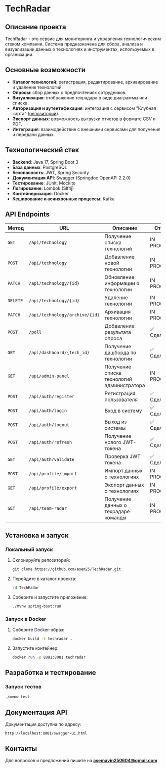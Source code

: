 # TechRadar

## Описание проекта

TechRadar - это сервис для мониторинга и управления технологическим стеком компании. Система предназначена для сбора, анализа и визуализации данных о технологиях и инструментах, используемых в организации.

## Основные возможности

- **Каталог технологий**: регистрация, редактирование, архивирование и удаление технологий.
- **Опросы**: сбор данных о предпочтениях сотрудников.
- **Визуализация**: отображение техрадара в виде диаграммы или списка.
- **Авторизация и аутентификация**: интеграция с сервисом "Клубная карта" ([репозиторий](https://github.com/asem25/ClubCard.git)).
- **Экспорт данных**: возможность выгрузки отчетов в формате CSV и PDF.
- **Интеграция**: взаимодействие с внешними сервисами для получения и передачи данных.

## Технологический стек

- **Backend**: Java 17, Spring Boot 3
- **База данных**: PostgreSQL
- **Безопасность**: JWT, Spring Security
- **Документация API**: Swagger (Springdoc OpenAPI 2.2.0)
- **Тестирование**: JUnit, Mockito
- **Логирование**: Lombok (Slf4j)
- **Контейнеризация**: Docker
- **Кеширование и асинхронные процессы**: Kafka

## API Endpoints

| Метод    | URL                            | Описание                                   | Статус      |
| -------- | ------------------------------ | ------------------------------------------ | ----------- |
| `GET`    | `/api/technology`              | Получение списка технологий                | IN PROGRESS |
| `POST`   | `/api/technology`              | Добавление новой технологии                | IN PROGRESS |
| `PATCH`  | `/api/technology/{id}`         | Обновление информации о технологии         | IN PROGRESS |
| `DELETE` | `/api/technology/{id}`         | Удаление технологии                        | IN PROGRESS |
| `PATCH`  | `/api/technology/archive/{id}` | Архивация технологии                       | IN PROGRESS |
| `POST`   | `/poll`                        | Добавление результата опроса               | ✅ Сделано   |
| `GET`    | `/api/dashboard/{tech_id}`     | Получение дашборда по технологии           | ✅ Сделано   |
| `GET`    | `/api/admin-panel`             | Получение списка технологий администратора | IN PROGRESS |
| `POST`   | `/api/auth/register`           | Регистрация пользователя                   | ✅ Сделано   |
| `POST`   | `/api/auth/login`              | Вход в систему                             | ✅ Сделано   |
| `POST`   | `/api/auth/logout`             | Выход из системы                           | ✅ Сделано   |
| `POST`   | `/api/auth/refresh`            | Получение нового JWT-токена                | ✅ Сделано   |
| `GET`    | `/api/auth/validate`           | Проверка JWT токена                        | ✅ Сделано   |
| `POST`   | `/api/profile/import`          | Импорт данных о технологиях                | IN PROGRESS |
| `GET`    | `/api/profile/export`          | Экспорт данных о технологиях               | IN PROGRESS |
| `GET`    | `/api/team-radar`              | Получение данных о техрадаре команды       | IN PROGRESS |

## Установка и запуск

### Локальный запуск

1. Склонируйте репозиторий:
   ```sh
   git clone https://github.com/asem25/TechRadar.git
   ```
2. Перейдите в каталог проекта:
   ```sh
   cd TechRadar
   ```
3. Соберите и запустите приложение:
   ```sh
   ./mvnw spring-boot:run
   ```

### Запуск в Docker

1. Соберите Docker-образ:
   ```sh
   docker build -t techradar .
   ```
2. Запустите контейнер:
   ```sh
   docker run -p 8081:8081 techradar
   ```

## Разработка и тестирование

### Запуск тестов

```sh
./mvnw test
```

## Документация API

Документация доступна по адресу:

```
http://localhost:8081/swagger-ui.html
```

## Контакты

Для вопросов и предложений пишите на [**asemavin250604@gmail.com**](mailto:asemavin250604@gmail.com)

